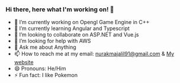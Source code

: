 ### Hi there, here what I'm working on! 👋

- 🔭 I’m currently working on Opengl Game Engine in C++
- 🌱 I’m currently learning Angular and Typescript
- 👯 I’m looking to collaborate on ASP.NET and Vue.js
- 🤔 I’m looking for help with AWS
- 💬 Ask me about Anything
- 📫 How to reach me at my email: [nurakmajalil91@gmail.com](nurakmajalil91@gmail.com) & [My website](https://nurakmaljalil.com) 
- 😄 Pronouns: He/Him
- ⚡ Fun fact: I like Pokemon

